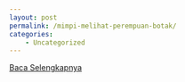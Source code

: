 ```yaml
---
layout: post
permalink: /mimpi-melihat-perempuan-botak/
categories:
    - Uncategorized
---
```


[Baca Selengkapnya](/10)